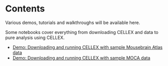# Contents

Various demos, tutorials and walkthroughs will be available here.

Some notebooks cover everything from downloading CELLEX and data to pure analysis using CELLEX.

* [Demo: Downloading and running CELLEX with sample Mousebrain Atlas data](demo_mousebrain_vascular_cells.ipynb)
* [Demo: Downloading and running CELLEX with sample MOCA data](demo_moca_100k.ipynb)
